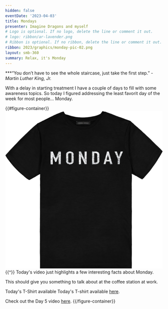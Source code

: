 ```yaml
---
hidden: false
eventDate: '2023-04-03'
title: Mondays
presenter: Imagine Dragons and myself
# Logo is optional. If no logo, delete the line or comment it out.
# logo: ribbon/ar-lavender.png
# Ribbon is optional. If no ribbon, delete the line or comment it out.
ribbon: 2023/graphics/monday-pic-02.png
layout: smb-360
summary: Relax, it's Monday
---
```

***“You don’t have to see the whole staircase, just take the first step.” *- Martin Luther King, Jr.*

With a delay in starting treatment I have a couple of days to fill with some awareness topics.  So today I figured addressing the least favorit day of the week for most people... Monday.

{{#figure-container}}
<img src="graphics/day-05-t.png" class="Maw(100%)">
{{^}}
Today's video just highlights a few interesting facts about Monday.

This should give you something to talk about at the coffee station at work.

Today's T-Shirt available Today's T-shirt available <a href="https://www.amazon.com/Days-WEEK-tshirt-MONDAY-distressed/dp/B07PH9M7GZ">here</a>.

Check out the Day 5 video <a href="https://www.facebook.com/brianscoutmasterbucky.reiners/videos/8881834558557665">here</a>.
{{/figure-container}}



